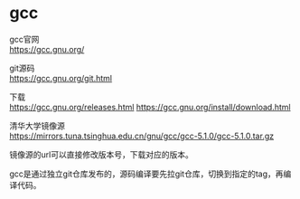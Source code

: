 # gcc

gcc官网  
https://gcc.gnu.org/

git源码  
https://gcc.gnu.org/git.html

下载  
https://gcc.gnu.org/releases.html
https://gcc.gnu.org/install/download.html

清华大学镜像源  
https://mirrors.tuna.tsinghua.edu.cn/gnu/gcc/gcc-5.1.0/gcc-5.1.0.tar.gz

镜像源的url可以直接修改版本号，下载对应的版本。

gcc是通过独立git仓库发布的，源码编译要先拉git仓库，切换到指定的tag，再编译代码。